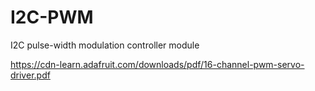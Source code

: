 # I2C-PWM
I2C pulse-width modulation controller module

https://cdn-learn.adafruit.com/downloads/pdf/16-channel-pwm-servo-driver.pdf
